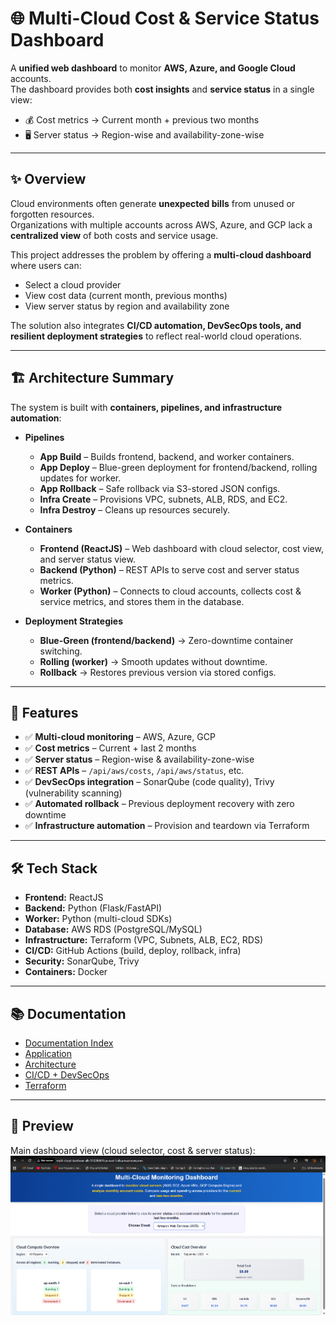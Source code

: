 # 🌐 Multi-Cloud Cost & Service Status Dashboard

A **unified web dashboard** to monitor **AWS, Azure, and Google Cloud** accounts.  
The dashboard provides both **cost insights** and **service status** in a single view:  
- 💰 Cost metrics → Current month + previous two months  
- 🖥️ Server status → Region-wise and availability-zone-wise  

---

## ✨ Overview

Cloud environments often generate **unexpected bills** from unused or forgotten resources.  
Organizations with multiple accounts across AWS, Azure, and GCP lack a **centralized view** of both costs and service usage.  

This project addresses the problem by offering a **multi-cloud dashboard** where users can:  
- Select a cloud provider  
- View cost data (current month, previous months)  
- View server status by region and availability zone  

The solution also integrates **CI/CD automation, DevSecOps tools, and resilient deployment strategies** to reflect real-world cloud operations.

---

## 🏗️ Architecture Summary

The system is built with **containers, pipelines, and infrastructure automation**:

- **Pipelines**
  - **App Build** – Builds frontend, backend, and worker containers.  
  - **App Deploy** – Blue-green deployment for frontend/backend, rolling updates for worker.  
  - **App Rollback** – Safe rollback via S3-stored JSON configs.  
  - **Infra Create** – Provisions VPC, subnets, ALB, RDS, and EC2.  
  - **Infra Destroy** – Cleans up resources securely.  

- **Containers**
  - **Frontend (ReactJS)** – Web dashboard with cloud selector, cost view, and server status view.  
  - **Backend (Python)** – REST APIs to serve cost and server status metrics.  
  - **Worker (Python)** – Connects to cloud accounts, collects cost & service metrics, and stores them in the database.  

- **Deployment Strategies**
  - **Blue-Green (frontend/backend)** → Zero-downtime container switching.  
  - **Rolling (worker)** → Smooth updates without downtime.  
  - **Rollback** → Restores previous version via stored configs.  

---

## 🚀 Features

- ✅ **Multi-cloud monitoring** – AWS, Azure, GCP  
- ✅ **Cost metrics** – Current + last 2 months  
- ✅ **Server status** – Region-wise & availability-zone-wise  
- ✅ **REST APIs** – `/api/aws/costs`, `/api/aws/status`, etc.  
- ✅ **DevSecOps integration** – SonarQube (code quality), Trivy (vulnerability scanning)  
- ✅ **Automated rollback** – Previous deployment recovery with zero downtime  
- ✅ **Infrastructure automation** – Provision and teardown via Terraform  

---

## 🛠️ Tech Stack

- **Frontend:** ReactJS  
- **Backend:** Python (Flask/FastAPI)  
- **Worker:** Python (multi-cloud SDKs)  
- **Database:** AWS RDS (PostgreSQL/MySQL)  
- **Infrastructure:** Terraform (VPC, Subnets, ALB, EC2, RDS)  
- **CI/CD:** GitHub Actions (build, deploy, rollback, infra)  
- **Security:** SonarQube, Trivy  
- **Containers:** Docker  

---

## 📚 Documentation

- [Documentation Index](./docs/README.md)  
- [Application](./docs/application/README.md)  
- [Architecture](./docs/architecture/README.md)  
- [CI/CD + DevSecOps](./docs/ci-cd/README.md)  
- [Terraform](./docs/terraform/README.md)  

---

## 📸 Preview

Main dashboard view (cloud selector, cost & server status):  
![Dashboard Screenshot](./docs/application/multi-cloud-and-service-status-dashboard.png)
